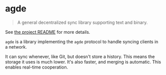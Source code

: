 # agde

> A general decentralized sync library supporting text and binary.

See [the project README](https://github.com/Icelk/sync/) for more details.

`agde` is a library implementing the `agde` protocol to handle syncing clients in a network.

It can sync whenever, like Git, but doesn't store a history. This means the storage it uses is much lower. It's also faster, and merging is automatic. This enables real-time cooperation.
